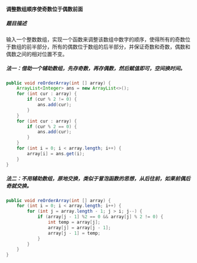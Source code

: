 #### 调整数组顺序使奇数位于偶数前面

##### 题目描述

输入一个整数数组，实现一个函数来调整该数组中数字的顺序，使得所有的奇数位于数组的前半部分，所有的偶数位于数组的后半部分，并保证奇数和奇数，偶数和偶数之间的相对位置不变。

<!--more-->

##### 法一：借助一个辅助数组，先存奇数，再存偶数，然后赋值即可，空间换时间。

```java
public void reOrderArray(int [] array) {
    ArrayList<Integer> ans = new ArrayList<>();
    for (int cur : array) {
        if (cur % 2 != 0) {
            ans.add(cur);
        }
    }
    for (int cur : array) {
        if (cur % 2 == 0) {
            ans.add(cur);
        }
    }
    for (int i = 0; i < array.length; i++) {
        array[i] = ans.get(i);
    }
}
```

##### 法二：不用辅助数组，原地交换，类似于冒泡函数的思想，从后往前，如果前偶后奇就交换。

```java
public void reOrderArray(int [] array) {
    for (int i = 0; i < array.length; i++) {
        for (int j = array.length - 1; j > i; j--) {
            if (array[j - 1] %2 == 0 && array[j] % 2 != 0) {
                int temp = array[j];
                array[j] = array[j - 1];
                array[j - 1] = temp;
            }
        }
    }
}
```

